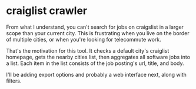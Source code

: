craiglist crawler
=================

From what I understand, you can't search for jobs on 
craigslist in a larger scope than your current city. 
This is frustrating when you live on the border of 
multiple cities, or when you're looking for telecommute
work. 

That's the motivation for this tool. It checks
a default city's craiglist homepage, gets the nearby
cities list, then aggregates all software jobs into
a list. Each item in the list consists of the job posting's
url, title, and body. 

I'll be adding export options and probably a web interface
next, along with filters.
